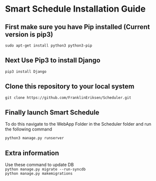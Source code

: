 # Smart Schedule Installation Guide

## First make sure you have Pip installed (Current version is pip3)

```sudo apt-get install python3 python3-pip```

## Next Use Pip3 to install Django

```pip3 install Django```

## Clone this repository to your local system

```git clone https://github.com/FranklinEriksen/Scheduler.git```

## Finally launch Smart Schedule 

To do this navigate to the WebApp Folder in the Scheduler folder and run the following command

```python3 manage.py runserver```


## Extra information

Use these command to update DB <br/>
```python manage.py migrate --run-syncdb ```<br/>
```python manage.py makemigrations```

